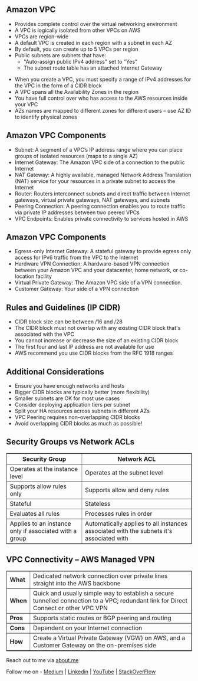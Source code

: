 <h2>Amazon VPC</h2>
<ul>
  <li>Provides complete control over the virtual networking environment</li>
  <li>A VPC is logically isolated from other VPCs on AWS</li>
  <li>VPCs are region-wide</li>
  <li>A default VPC is created in each region with a subnet in each AZ</li>
  <li>By default, you can create up to 5 VPCs per region</li>
  <li>Public subnets are subnets that have:
    <ul>
      <li>"Auto-assign public IPv4 address" set to "Yes"</li>
      <li>The subnet route table has an attached Internet Gateway</li>
    </ul>
  </li>
</ul>


<ul>
  <li>When you create a VPC, you must specify a range of IPv4 addresses for the VPC in the form of a CIDR block</li>
  <li>A VPC spans all the Availability Zones in the region</li>
  <li>You have full control over who has access to the AWS resources inside your VPC</li>
  <li>AZs names are mapped to different zones for different users – use AZ ID to identify physical zones</li>
</ul>

<h2>Amazon VPC Components</h2>
<ul>
  <li>Subnet: A segment of a VPC’s IP address range where you can place groups of isolated resources (maps to a single AZ)</li>
  <li>Internet Gateway: The Amazon VPC side of a connection to the public Internet</li>
  <li>NAT Gateway: A highly available, managed Network Address Translation (NAT) service for your resources in a private subnet to access the Internet</li>
  <li>Router: Routers interconnect subnets and direct traffic between Internet gateways, virtual private gateways, NAT gateways, and subnets</li>
  <li>Peering Connection: A peering connection enables you to route traffic via private IP addresses between two peered VPCs</li>
  <li>VPC Endpoints: Enables private connectivity to services hosted in AWS</li>
</ul>

<h2>Amazon VPC Components</h2>
<ul>
  <li>Egress-only Internet Gateway: A stateful gateway to provide egress only access for IPv6 traffic from the VPC to the Internet</li>
  <li>Hardware VPN Connection: A hardware-based VPN connection between your Amazon VPC and your datacenter, home network, or co-location facility</li>
  <li>Virtual Private Gateway: The Amazon VPC side of a VPN connection.</li>
  <li>Customer Gateway: Your side of a VPN connection</li>
</ul>

<h2>Rules and Guidelines (IP CIDR)</h2>
<ul>
  <li>CIDR block size can be between /16 and /28</li>
  <li>The CIDR block must not overlap with any existing CIDR block that's associated with the VPC</li>
  <li>You cannot increase or decrease the size of an existing CIDR block</li>
  <li>The first four and last IP address are not available for use</li>
  <li>AWS recommend you use CIDR blocks from the RFC 1918 ranges</li>
</ul>

<h2>Additional Considerations</h2>
<ul>
  <li>Ensure you have enough networks and hosts</li>
  <li>Bigger CIDR blocks are typically better (more flexibility)</li>
  <li>Smaller subnets are OK for most use cases</li>
  <li>Consider deploying application tiers per subnet</li>
  <li>Split your HA resources across subnets in different AZs</li>
  <li>VPC Peering requires non-overlapping CIDR blocks</li>
  <li>Avoid overlapping CIDR blocks as much as possible!</li>
</ul>
<h2>Security Groups vs Network ACLs</h2>
<table border="1">
  <thead>
    <tr>
      <th>Security Group</th>
      <th>Network ACL</th>
    </tr>
  </thead>
  <tbody>
    <tr>
      <td>Operates at the instance level</td>
      <td>Operates at the subnet level</td>
    </tr>
    <tr>
      <td>Supports allow rules only</td>
      <td>Supports allow and deny rules</td>
    </tr>
    <tr>
      <td>Stateful</td>
      <td>Stateless</td>
    </tr>
    <tr>
      <td>Evaluates all rules</td>
      <td>Processes rules in order</td>
    </tr>
    <tr>
      <td>Applies to an instance only if associated with a group</td>
      <td>Automatically applies to all instances associated with the subnets it's associated with</td>
    </tr>
  </tbody>
</table>

<h2>VPC Connectivity – AWS Managed VPN</h2>
<table border="1">
  <tbody>
    <tr>
      <td><strong>What</strong></td>
      <td>Dedicated network connection over private lines straight into the AWS backbone</td>
    </tr>
    <tr>
      <td><strong>When</strong></td>
      <td>Quick and usually simple way to establish a secure tunnelled connection to a VPC; redundant link for Direct Connect or other VPC VPN</td>
    </tr>
    <tr>
      <td><strong>Pros</strong></td>
      <td>Supports static routes or BGP peering and routing</td>
    </tr>
    <tr>
      <td><strong>Cons</strong></td>
      <td>Dependent on your Internet connection</td>
    </tr>
    <tr>
      <td><strong>How</strong></td>
      <td>Create a Virtual Private Gateway (VGW) on AWS, and a Customer Gateway on the on-premises side</td>
    </tr>
  </tbody>
</table>


Reach out to me via [about.me](https://about.me/saurabhshcs)

Follow me on - [Medium](https://saurabhshcs.medium.com) | [Linkedin](https://www.linkedin.com/in/saurabhshcs/) | [YouTube](https://www.youtube.com/channel/UCSQqjPw7_tfx1Ie4yYHbcxQ?pbjreload=102) | [StackOverFlow](https://stackoverflow.com/users/10719720/saurabhshcs?tab=profile)
